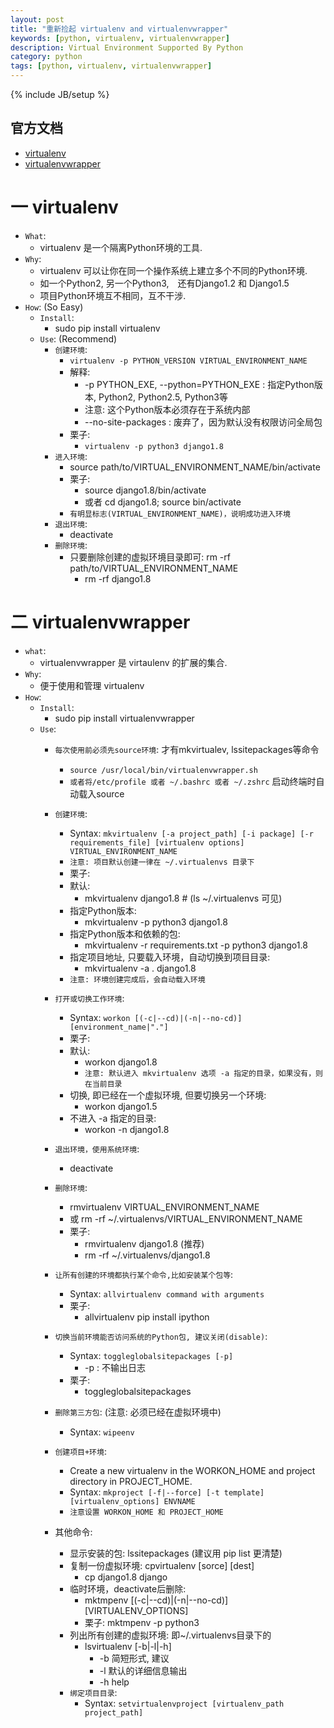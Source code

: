 ```yaml
---
layout: post
title: "重新捡起 virtualenv and virtualenvwrapper"
keywords: [python, virtualenv, virtualenvwrapper]
description: Virtual Environment Supported By Python
category: python
tags: [python, virtualenv, virtualenvwrapper]
---
```

{% include JB/setup %}

## 官方文档
* [virtualenv](https://virtualenv.pypa.io/en/latest/)
* [virtualenvwrapper](https://virtualenvwrapper.readthedocs.org/en/latest/)

# 一 virtualenv
* `What`:
    * virtualenv 是一个隔离Python环境的工具.
* `Why`:
    * virtualenv 可以让你在同一个操作系统上建立多个不同的Python环境.
    *  如一个Python2, 另一个Python3,　还有Django1.2 和 Django1.5
    * 项目Python环境互不相同，互不干涉.
* `How`: (So Easy)
    * `Install`: 
        * sudo pip install virtualenv
    * `Use`: (Recommend)
        * `创建环境`:
            * `virtualenv -p PYTHON_VERSION VIRTUAL_ENVIRONMENT_NAME`
            * 解释:
                * -p PYTHON_EXE, --python=PYTHON_EXE : 指定Python版本, Python2, Python2.5, Python3等
                * 注意: 这个Python版本必须存在于系统内部
                * --no-site-packages : 废弃了，因为默认没有权限访问全局包
             * 栗子:
                * `virtualenv -p python3 django1.8`
        * `进入环境`:
            * source path/to/VIRTUAL_ENVIRONMENT_NAME/bin/activate
            * 栗子:
                * source django1.8/bin/activate
                * 或者 cd django1.8; source bin/activate
            * `有明显标志(VIRTUAL_ENVIRONMENT_NAME)，说明成功进入环境`
        * `退出环境`:
            * deactivate
        * `删除环境`:
            * 只要删除创建的虚拟环境目录即可: rm -rf path/to/VIRTUAL_ENVIRONMENT_NAME
                * rm -rf django1.8

# 二 virtualenvwrapper
* `what`:
    * virtualenvwrapper 是 virtaulenv 的扩展的集合.
* `Why`:
    * 便于使用和管理 virtualenv
* `How`:
    * `Install`:
        * sudo pip install virtualenvwrapper
    * `Use`:
        * `每次使用前必须先source环境`: 才有mkvirtualev, lssitepackages等命令
            * `source /usr/local/bin/virtualenvwrapper.sh`
            * `或者将/etc/profile 或者 ~/.bashrc 或者 ~/.zshrc` 启动终端时自动载入source
        * `创建环境`:
            * Syntax: `mkvirtualenv [-a project_path] [-i package] [-r requirements_file] [virtualenv options] VIRTUAL_ENVIRONMENT_NAME`
            * `注意: 项目默认创建一律在 ~/.virtualenvs 目录下`
            * 栗子:
            * 默认: 
                * mkvirtualenv django1.8 # (ls ~/.virtualenvs 可见)
            * 指定Python版本: 
                * mkvirtualenv -p python3 django1.8
            * 指定Python版本和依赖的包: 
                * mkvirtualenv -r requirements.txt -p python3 django1.8
            * 指定项目地址, 只要载入环境，自动切换到项目目录:
                * mkvirtualenv -a . django1.8
            * `注意: 环境创建完成后，会自动载入环境`
        * `打开或切换工作环境`:
            * Syntax: `workon [(-c|--cd)|(-n|--no-cd)] [environment_name|"."]`
            * 栗子:
            * 默认:
                * workon django1.8
                * `注意: 默认进入 mkvirtualenv 选项 -a 指定的目录，如果没有，则在当前目录`
            * 切换, 即已经在一个虚拟环境, 但要切换另一个环境:
                * workon django1.5
            * 不进入 -a 指定的目录:
                * workon -n django1.8
        * `退出环境，使用系统环境`:
            * deactivate
        * `删除环境`:
            * rmvirtualenv VIRTUAL_ENVIRONMENT_NAME 
            * 或 rm -rf ~/.virtualenvs/VIRTUAL_ENVIRONMENT_NAME
            * 栗子:
                * rmvirtualenv django1.8 (推荐)
                * rm -rf ~/.virtualenvs/django1.8

        * `让所有创建的环境都执行某个命令,比如安装某个包等`:
            * Syntax: `allvirtualenv command with arguments`
            * 栗子:
                * allvirtualenv pip install ipython
        * `切换当前环境能否访问系统的Python包, 建议关闭(disable)`:
            * Syntax: `toggleglobalsitepackages [-p]`
                * -p : 不输出日志
            * 栗子:
                * toggleglobalsitepackages
        * `删除第三方包`: (注意: 必须已经在虚拟环境中)
            * Syntax: `wipeenv`
        * `创建项目+环境`:
            * Create a new virtualenv in the WORKON_HOME and project directory in PROJECT_HOME.
            * Syntax: `mkproject [-f|--force] [-t template] [virtualenv_options] ENVNAME`
            * `注意设置 WORKON_HOME 和 PROJECT_HOME`
        * 其他命令:
            * 显示安装的包: lssitepackages (建议用 pip list 更清楚)
            * 复制一份虚拟环境: cpvirtualenv [sorce] [dest]
                * cp django1.8 django
            * 临时环境，deactivate后删除:
                * mktmpenv [(-c|--cd)|(-n|--no-cd)] [VIRTUALENV_OPTIONS]
                * 栗子: mktmpenv -p python3
            * 列出所有创建的虚拟环境: 即~/.virtualenvs目录下的
                * lsvirtualenv [-b|-l|-h]
                    * -b 简短形式, 建议
                    * -l 默认的详细信息输出
                    * -h help
            * `绑定项目目录`:
                * Syntax: `setvirtualenvproject [virtualenv_path project_path]`
